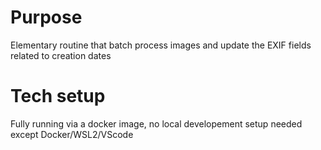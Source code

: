 # Purpose
Elementary routine that batch process images and update the EXIF fields related to creation dates

# Tech setup
Fully running via a docker image, no local developement setup needed except Docker/WSL2/VScode